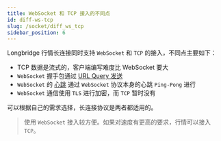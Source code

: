 ```yaml
---
title: WebSocket 和 TCP 接入的不同点
id: diff-ws-tcp
slug: /socket/diff_ws_tcp
sidebar_position: 6
---
```


Longbridge 行情长连接同时支持 `WebSocket` 和 `TCP` 的接入，不同点主要如下：

- TCP 数据是流式的，客户端编写难度比 WebSocket 要大
- `WebSocket` 握手包通过 [URL Query 发送](./protocol/handshake#websocket-链接如何握手)
- `WebSocket` 的 [心跳](./control-command#心跳) 通过 `WebSocket` 协议本身的心跳 `Ping-Pong` 进行
- `WebSocket` 通信使用 `TLS` 进行加密，而 `TCP` 暂时没有

可以根据自己的需求选择，长连接协议是两者都适用的。

> 使用 `WebSocket` 接入较方便。如果对速度有更高的要求，行情可以接入 `TCP`。
